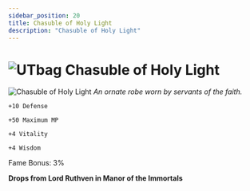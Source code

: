 ```yaml
---
sidebar_position: 20
title: Chasuble of Holy Light
description: "Chasuble of Holy Light"
---
```


# ![UTbag](https://cdn.discordapp.com/attachments/1107378591026655272/1107460067399315627/adf.png) Chasuble of Holy Light

![Chasuble of Holy Light](https://cdn.discordapp.com/attachments/1187552567295758487/1188539836420853881/Chasuble_of_Holy_Light.png?ex=659ae4fb&is=65886ffb&hm=45460be6daf23167043d00bc07f8ed2fc20e58453592244b65f68f09f3947100&)
<i>An ornate robe worn by servants of the faith.</i>

    +10 Defense
    
    +50 Maximum MP
    
    +4 Vitality
    
    +4 Wisdom  
    
Fame Bonus: 3%

**Drops from Lord Ruthven in Manor of the Immortals**
